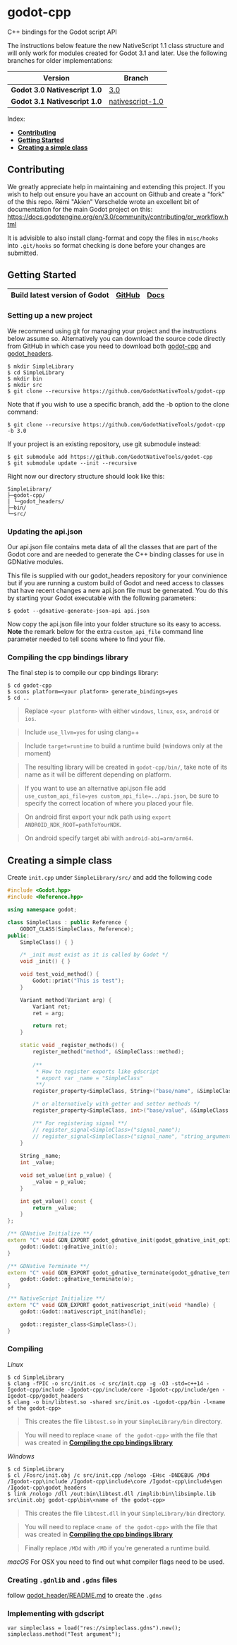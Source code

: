 # godot-cpp
C++ bindings for the Godot script API

The instructions below feature the new NativeScript 1.1 class structure and will only work for modules created for Godot 3.1 and later. Use the following branches for older implementations:

Version | Branch
--- | ---
**Godot 3.0 Nativescript 1.0** | [3.0](https://github.com/GodotNativeTools/godot-cpp/tree/3.0)
**Godot 3.1 Nativescript 1.0** | [nativescript-1.0](https://github.com/GodotNativeTools/godot-cpp/tree/nativescript-1.0)

Index:
-   [**Contributing**](#contributing)
-   [**Getting Started**](#getting-started)
-   [**Creating a simple class**](#creating-a-simple-class)

## Contributing
We greatly appreciate help in maintaining and extending this project. 
If you wish to help out ensure you have an account on Github and create a "fork" of the this repo.
Rémi "Akien" Verschelde wrote an excellent bit of documentation for the main Godot project on this: 
https://docs.godotengine.org/en/3.0/community/contributing/pr_workflow.html

It is advisible to also install clang-format and copy the files in `misc/hooks` into `.git/hooks` so format checking is done before your changes are submitted.

## Getting Started

| **Build latest version of Godot** | [**GitHub**](https://github.com/godotengine/godot) | [**Docs**](https://godot.readthedocs.io/en/latest/development/compiling/index.html) |
| --- | --- | --- |

### Setting up a new project

We recommend using git for managing your project and the instructions below assume so. Alternatively you can download the source code directly from GitHub in which case you need to download both [godot-cpp](https://github.com/GodotNativeTools/godot-cpp) and [godot_headers](https://github.com/GodotNativeTools/godot_headers).

```
$ mkdir SimpleLibrary
$ cd SimpleLibrary
$ mkdir bin
$ mkdir src
$ git clone --recursive https://github.com/GodotNativeTools/godot-cpp
```

Note that if you wish to use a specific branch, add the -b option to the clone command:
```
$ git clone --recursive https://github.com/GodotNativeTools/godot-cpp -b 3.0
```

If your project is an existing repository, use git submodule instead:
```
$ git submodule add https://github.com/GodotNativeTools/godot-cpp
$ git submodule update --init --recursive
```

Right now our directory structure should look like this:
```
SimpleLibrary/
├─godot-cpp/
| └─godot_headers/
├─bin/
└─src/
```

### Updating the api.json
Our api.json file contains meta data of all the classes that are part of the Godot core and are needed to generate the C++ binding classes for use in GDNative modules. 

This file is supplied with our godot_headers repository for your convinience but if you are running a custom build of Godot and need access to classes that have recent changes a new api.json file must be generated. You do this by starting your Godot executable with the following parameters:

```
$ godot --gdnative-generate-json-api api.json
```

Now copy the api.json file into your folder structure so its easy to access. **Note** the remark below for the extra ```custom_api_file``` command line parameter needed to tell scons where to find your file.

### Compiling the cpp bindings library
The final step is to compile our cpp bindings library:
```
$ cd godot-cpp
$ scons platform=<your platform> generate_bindings=yes
$ cd ..
```

> Replace `<your platform>` with either `windows`, `linux`, `osx`, `android` or `ios`.

> Include `use_llvm=yes` for using clang++

> Include `target=runtime` to build a runtime build (windows only at the moment)

> The resulting library will be created in `godot-cpp/bin/`, take note of its name as it will be different depending on platform.

> If you want to use an alternative api.json file add `use_custom_api_file=yes custom_api_file=../api.json`, be sure to specify the correct location of where you placed your file.

> On android first export your ndk path using `export ANDROID_NDK_ROOT=pathToYourNDK`.

> On android specify target abi with `android-abi=arm/arm64`.

## Creating a simple class

Create `init.cpp` under `SimpleLibrary/src/` and add the following code
```cpp
#include <Godot.hpp>
#include <Reference.hpp>

using namespace godot;

class SimpleClass : public Reference {
    GODOT_CLASS(SimpleClass, Reference);
public:
    SimpleClass() { }

    /* _init must exist as it is called by Godot */
    void _init() { }

    void test_void_method() {
        Godot::print("This is test");
    }

    Variant method(Variant arg) {
        Variant ret;
        ret = arg;

        return ret;
    }

    static void _register_methods() {
        register_method("method", &SimpleClass::method);
        
        /**
         * How to register exports like gdscript
         * export var _name = "SimpleClass"
         **/
        register_property<SimpleClass, String>("base/name", &SimpleClass::_name, String("SimpleClass"));

        /* or alternatively with getter and setter methods */
        register_property<SimpleClass, int>("base/value", &SimpleClass::set_value, &SimpleClass::get_value, 0);

        /** For registering signal **/
        // register_signal<SimpleClass>("signal_name");
        // register_signal<SimpleClass>("signal_name", "string_argument", GODOT_VARIANT_TYPE_STRING)
    }
    
    String _name;
    int _value;

    void set_value(int p_value) {
        _value = p_value;
    }

    int get_value() const {
        return _value;
    }
};

/** GDNative Initialize **/
extern "C" void GDN_EXPORT godot_gdnative_init(godot_gdnative_init_options *o) {
    godot::Godot::gdnative_init(o);
}

/** GDNative Terminate **/
extern "C" void GDN_EXPORT godot_gdnative_terminate(godot_gdnative_terminate_options *o) {
    godot::Godot::gdnative_terminate(o);
}

/** NativeScript Initialize **/
extern "C" void GDN_EXPORT godot_nativescript_init(void *handle) {
    godot::Godot::nativescript_init(handle);

    godot::register_class<SimpleClass>();
}
```

### Compiling

*Linux*
```
$ cd SimpleLibrary
$ clang -fPIC -o src/init.os -c src/init.cpp -g -O3 -std=c++14 -Igodot-cpp/include -Igodot-cpp/include/core -Igodot-cpp/include/gen -Igodot-cpp/godot_headers
$ clang -o bin/libtest.so -shared src/init.os -Lgodot-cpp/bin -l<name of the godot-cpp>
```
> This creates the file `libtest.so` in your `SimpleLibrary/bin` directory.

> You will need to replace `<name of the godot-cpp>` with the file that was created in [**Compiling the cpp bindings library**](#compiling-the-cpp-bindings-library)

*Windows*
```
$ cd SimpleLibrary
$ cl /Fosrc/init.obj /c src/init.cpp /nologo -EHsc -DNDEBUG /MDd /Igodot-cpp\include /Igodot-cpp\include\core /Igodot-cpp\include\gen /Igodot-cpp\godot_headers
$ link /nologo /dll /out:bin\libtest.dll /implib:bin\libsimple.lib src\init.obj godot-cpp\bin\<name of the godot-cpp>
```
> This creates the file `libtest.dll` in your `SimpleLibrary/bin` directory.

> You will need to replace `<name of the godot-cpp>` with the file that was created in [**Compiling the cpp bindings library**](#compiling-the-cpp-bindings-library)

> Finally replace `/MDd` with `/MD` if you're generated a runtime build.

*macOS*
For OSX you need to find out what compiler flags need to be used.

### Creating `.gdnlib` and `.gdns` files
follow [godot_header/README.md](https://github.com/GodotNativeTools/godot_headers/blob/master/README.md#how-do-i-use-native-scripts-from-the-editor) to create the `.gdns` 

### Implementing with gdscript
```gdscript
var simpleclass = load("res://simpleclass.gdns").new();
simpleclass.method("Test argument");
```

